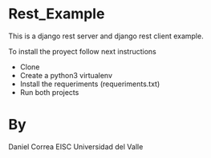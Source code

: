 # Rest_Example
This is a django rest server and django rest client example. 

To install the proyect follow next instructions 

- Clone 
- Create a python3 virtualenv 
- Install the requeriments (requeriments.txt)
- Run both projects 

# By
Daniel Correa 
EISC
Universidad del Valle
